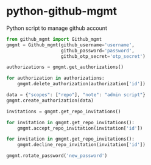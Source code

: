 # python-github-mgmt
Python script to manage github account

```python
from github_mgmt import Github_mgmt
gmgmt = Github_mgmt(github_username='username',
                    github_password='password',
                    github_otp_secret='otp_secret')
```

```python
authorizations = gmgmt.get_authorizations()
```

```python
for authorization in authorizations:
    gmgmt.delete_authorization(authorization['id'])
```

```python
data = {"scopes": ["repo"], "note": "admin script"}
gmgmt.create_authorization(data)
```

```python
invitations = gmgmt.get_repo_invitations()
```

```python
for invitation in gmgmt.get_repo_invitations():
    gmgmt.accept_repo_invitation(invitation['id'])
```
```python
for invitation in gmgmt.get_repo_invitations():
    gmgmt.decline_repo_invitation(invitation['id'])
```


```python
gmgmt.rotate_password('new_password')
```
